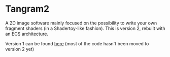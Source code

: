 # Tangram2

A 2D image software mainly focused on the possibility to write your own fragment shaders (in a Shadertoy-like fashion). This is version 2, rebuilt with an ECS architecture.

Version 1 can be found [here](https://github.com/JulesFouchy/Tangram) (most of the code hasn't been moved to version 2 yet)
